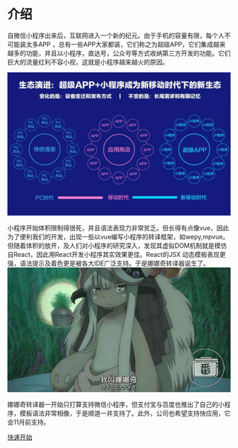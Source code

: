 # 介绍
自微信小程序出来后，互联网进入一个新的纪元。由于手机的容量有限，每个人不可能装太多APP ，总有一些APP大家都装，它们称之为超级APP，它们集成越来越多的功能，并且以小程序，直达号，公众号等方式收纳第三方开发的功能。它们巨大的流量红利不容小视，这就是小程序越来越火的原因。

![miniapp](1538220971723.jpg)

小程序开始体积限制得很死，并且语法表现力非常贫乏。但长得有点像vue，因此为了便利我们的开发，出现一些以vue编写小程序的转译框架，如wepy,mpvue。但随着体积的放开，及人们对小程序的研究深入，发现其虚拟DOM机制就是模仿自React，因此用React开发小程序其实效果更佳。React的JSX 动态模板表现更强，语法提示及着色更是被各大IDE广泛支持。于是娜娜奇转译器诞生了。
![nanachi](1538220971724.jpeg)

娜娜奇转译器一开始只打算支持微信小程序，但支付宝与百度也推出了自己的小程序，模板语法非常相像，于是顺道一并支持了。此外，公司也希望支持快应用，它会11月前支持。



[快速开始](install.md)